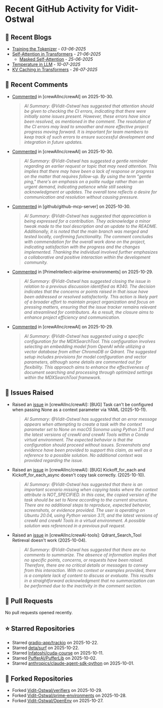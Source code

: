 # Recent GitHub Activity for Vidit-Ostwal

## 📝 Recent Blogs
- [Training the Tokenizer](https://www.notion.so/207e478805d48090b34fcc5c8e8c3c01?v=207e478805d480cfac6c000ca3c80482) - *03-06-2025*
- [Self-Attention in Transformers](https://www.notion.so/viditostwal/Self-Attention-in-Transformers-216e478805d48005b515fac90e1d76e0) - *21-06-2025*
  - [Masked Self-Attention](https://www.notion.so/viditostwal/Self-Attention-in-Transformers-216e478805d48005b515fac90e1d76e0) - *25-06-2025*
- [Temperature in LLM](https://open.substack.com/pub/viditostwal/p/how-does-temperature-changes-the?r=m52qu&utm_campaign=post&utm_medium=web&showWelcomeOnShare=false) - *10-07-2025*
- [KV Caching in Transformers](https://open.substack.com/pub/viditostwal/p/kv-key-value-cache-in-transformers?r=m52qu&utm_campaign=post&utm_medium=web&showWelcomeOnShare=false) - *26-07-2025*
## 💬 Recent Comments
- [Commented](https://github.com/crewAIInc/crewAI/pull/3591#issuecomment-3468439511) in [crewAIInc/crewAI] on 2025-10-30.
  > *AI Summary: @Vidit-Ostwal has suggested that attention should be given to checking the CI errors, indicating that there were initially some issues present. However, these errors have since been resolved, as mentioned in the comment. The resolution of the CI errors may lead to smoother and more effective project progress moving forward. It is important for team members to keep track of such errors to ensure successful development and integration in future updates.*
- [Commented](https://github.com/crewAIInc/crewAI/pull/3591#issuecomment-3467742533) in [crewAIInc/crewAI] on 2025-10-30.
  > *AI Summary: @Vidit-Ostwal has suggested a gentle reminder regarding an earlier request or topic that may need attention. This implies that there may have been a lack of response or progress on the matter that requires follow-up. By using the term "gentle ping," there's an emphasis on a polite nudge rather than an urgent demand, indicating patience while still seeking acknowledgment or updates. The overall tone reflects a desire for communication and resolution without causing pressure.*
- [Commented](https://github.com/github/github-mcp-server/pull/1105#issuecomment-3467259072) in [github/github-mcp-server] on 2025-10-30.
  > *AI Summary: @Vidit-Ostwal has suggested that appreciation is being expressed for a contribution. They acknowledge a minor tweak made to the tool description and an update to the README. Additionally, it is noted that the main branch was merged and tested locally, confirming functionality. The comment concludes with commendation for the overall work done on the project, indicating satisfaction with the progress and the changes implemented. Thanking the individual involved further emphasizes a collaborative and positive interaction within the development community.*
- [Commented](https://github.com/PrimeIntellect-ai/prime-environments/pull/341#issuecomment-3462838515) in [PrimeIntellect-ai/prime-environments] on 2025-10-29.
  > *AI Summary: @Vidit-Ostwal has suggested closing the issue in relation to a previous discussion identified as #340. The decision indicates that the concerns or points raised in that issue have been addressed or resolved satisfactorily. This action is likely part of a broader effort to maintain project organization and focus on pressing matters, ensuring that the issue tracker remains relevant and streamlined for contributors. As a result, the closure aims to enhance project efficiency and communication.*
- [Commented](https://github.com/crewAIInc/crewAI/issues/3622#issuecomment-3459964688) in [crewAIInc/crewAI] on 2025-10-29.
  > *AI Summary: @Vidit-Ostwal has suggested using a specific configuration for the MDXSearchTool. This configuration involves selecting an embedding model from OpenAI while utilizing a vector database from either ChromaDB or Qdrant. The suggested setup includes provisions for model configuration and vector parameters, although some details are commented out for flexibility. This approach aims to enhance the effectiveness of document searching and processing through optimized settings within the MDXSearchTool framework.*

## 🐛 Issues Raised
- Raised an [issue](https://github.com/crewAIInc/crewAI/issues/3696) in [crewAIInc/crewAI]: [BUG] Task can't be configured when passing None as a context parameter via YAML (2025-10-11).
  > *AI Summary: @Vidit-Ostwal has suggested that an error message appears when attempting to create a task with the context parameter set to None on macOS Sonoma using Python 3.11 and the latest versions of crewAI and crewAI Tools within a Conda virtual environment. The expected behavior is that the configuration should proceed without issues. Screenshots and evidence have been provided to support this claim, as well as a reference to a possible solution. No additional context was provided regarding the issue.*
- Raised an [issue](https://github.com/crewAIInc/crewAI/issues/3691) in [crewAIInc/crewAI]: [BUG] Kickoff_for_each and Kickoff_for_each_async doesn't copy task correctly. (2025-10-10).
  > *AI Summary: @Vidit-Ostwal has suggested that there is an important scenario missing when copying tasks where the context attribute is NOT_SPECIFIED. In this case, the copied version of the task should be set to None according to the current structure. There are no additional steps to reproduce, expected behavior, screenshots, or evidence provided. The user is operating on Ubuntu 20.04, using Python version 3.11, and the latest versions of crewAI and crewAI Tools in a virtual environment. A possible solution was referenced in a previous pull request.*
- Raised an [issue](https://github.com/crewAIInc/crewAI-tools/issues/478) in [crewAIInc/crewAI-tools]: Qdrant_Search_Tool Retireval doesn't work (2025-10-04).
  > *AI Summary: @Vidit-Ostwal has suggested that there are no comments to summarize. The absence of information implies that no specific points, concerns, or requests have been raised. Therefore, there are no critical details or messages to convey from this interaction. With no context or examples provided, there is a complete lack of content to discuss or evaluate. This results in a straightforward acknowledgment that no summarization can be performed due to the inactivity in the comment section.*

## 🚀 Pull Requests
No pull requests opened recently.

## ⭐ Starred Repositories
- Starred [gradio-app/trackio](https://github.com/gradio-app/trackio) on 2025-10-22.
- Starred [deta/surf](https://github.com/deta/surf) on 2025-10-22.
- Starred [Infatoshi/cuda-course](https://github.com/Infatoshi/cuda-course) on 2025-10-11.
- Starred [PufferAI/PufferLib](https://github.com/PufferAI/PufferLib) on 2025-10-02.
- Starred [anthropics/claude-agent-sdk-python](https://github.com/anthropics/claude-agent-sdk-python) on 2025-10-01.

## 🍴 Forked Repositories
- Forked [Vidit-Ostwal/verifiers](https://github.com/Vidit-Ostwal/verifiers) on 2025-10-29.
- Forked [Vidit-Ostwal/prime-environments](https://github.com/Vidit-Ostwal/prime-environments) on 2025-10-28.
- Forked [Vidit-Ostwal/OpenEnv](https://github.com/Vidit-Ostwal/OpenEnv) on 2025-10-27.
